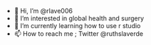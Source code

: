 - 👋 Hi, I’m @rlave006
- 👀 I’m interested in global health and surgery
- 🌱 I’m currently learning how to use r studio
- 📫 How to reach me ; Twitter @ruthslaverde

<!---
rlave006/rlave006 is a ✨ special ✨ repository because its `README.md` (this file) appears on your GitHub profile.
You can click the Preview link to take a look at your changes.
--->
